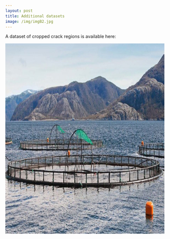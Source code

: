 ```yaml
--- 
layout: post
title: Additional datasets
image: /img/imgB2.jpg
---
```


A dataset of cropped crack regions is available here:

<img src="/img/imgB2.jpg" alt="Example of crack sub-images in the dataset" width="500" height="600">